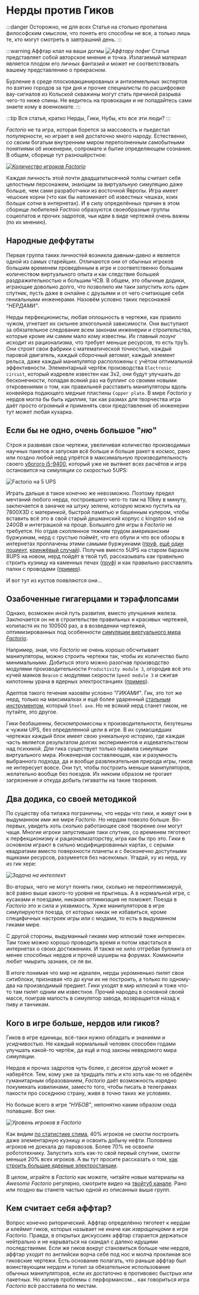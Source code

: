 # Нерды против Гиков

:::danger Осторожно, не для всех
Статья на столько пропитана философским смыслом, что понять его способны не все, а только лишь те, кто могут смотреть в завтрашний день.
:::

:::warning Аффтар клал на ваши догмы *![Аффтару пофиг](./NerdsVsGeeks.01.jpg#right)*
Статья представляет собой авторское мнение и точка. Излагаемый материал является плодом его личных фантазий и может не соответствовать вашему представлению о прекрасном.

Бурление в среде плосковакцинированых и антиземельных экспертов по взятию городов за три дня и прочие специалисты по расшифровке вау-сигналов из Кольской скважины могут стать причиной разрыва чего-то ниже спины. Не ведитесь на провокации и не попадайтесь сами знаете кому в военкомате.
:::

:::tip Вся статья, кратко
Нерды, Гики, Нубы, кто все эти люди?
:::

*Factorio* не та игра, которая борется за массовость и пьедестал популярности, но играет в неё достаточно много народу. Естественно, со своим богатым внутренним миром переполненным самобытными понятиями об инженерии, сопромате и бытие определяющем сознание. В общем, сборище тут разношёрстное:

[*![Количество игроков Factorio](./NerdsVsGeeks.02.png)*](https://steamdb.info/app/427520/charts/)

Каждая личность этой почти двадцатитысячной толпы считает себя целостным персонажем, знающим за виртуальную симуляцию даже больше, чем сами разработчики из восточной Явропы. Игра имеет чешские корни (что как бы напоминает об известных чешках, коих больше сотни в интернетах). И в силу определённых причин в этом сборище любителей *Factroio* образуются своеобразные группы социопатов и прочих задротов, чьи идеи в виде чертежей очень важны (по их мнению).

## Народные деффутаты

Первая группа таких личностей возникла давным-давно и является одной из самых старейших. Отличаются они от обычных игроков большим временем проведённым в игре и соответственно большим количеством виртуального опыта и как следствие большей раздражительностью и большим ЧСВ. В общем, это обычные додики, играющие довольно долго, что позволило им таки запустить хоть один спутник, пусть даже в онлайне с друзьями и от чего считающие себя гениальными инженерами. Назовём условно таких персонажей *"НЕРДАМИ"*.

Нерды перфекционисты, любая оплошность в чертеже, как правило чужом, угнетает их сильнее алкогольной зависимости. Они выступают за обязательное следование всем законам инженерии и строительства, которые кроме им самим мало кому известны. Их главный лозунг исходит из рационализма, что требует меньше ресурсов, то есть труЪ. Они строят свои фабрики с математической точностью, каждый паровой двигатель, каждый сборочный автомат, каждый элемент рельса, даже каждый манипулятор расположены с учётом оптимальной эффективности. Элементарный чертёж производства `Electronic circuit`, который издревле известен как 3x2, они будут улучшать до бесконечности, попадая всякий раз на буллинг со своими новыми откровениями о том, как правильней расставить манипуляторы вдоль конвейера подающего медные пластины `Copper plate`. В мире *Factorio* у нердов могла бы быть идиллия, так как размах для творчества игра даёт просто огромный и применять свои представления об инженерии тут может любая кухарка.

## Если бы не одно, очень большое "*ню*"

Строя и развивая свои чертежи, увеличивая количество производимых научных пакетов и запуская всё больше и больше ракет в космос, рано или поздно любой нерд упрётся в максимальную производительность своего [убогого i5-9400](https://forums.factorio.com/viewtopic.php?p=583417#p583417), который уже не вытянет всех расчётов и игра остановится на симуляции со скоростью 5UPS:

![Factorio на 5 UPS](./NerdsVsGeeks.03.jpg)

Играть дальше в такое конечно же невозможно. Поэтому предел мечтаний любого нерда, построившего чего-то там на 10key в минуту, заключается в заначке на штуку зелени, которую можно пустить на 7800X3D с материнкой, быстрой памятью и башенным кулером, чтобы вставить всё это в свой старый дешманский корпус с kingston ssd на 240GB и интеграшкой на проце. Большего для игры в *Factorio* не требуется. Но отдав скопленное тяжким трудом американским буржуинам, нерд с грустью поймёт, что его обули и что все обзоры в интернетах проплачены этими самыми буржуинами ([пруф](https://forums.factorio.com/viewtopic.php?f=49&t=109537), [ещё один поциент](https://forums.factorio.com/viewtopic.php?f=49&t=106114), [кринжёвый случай](https://forums.factorio.com/viewtopic.php?f=49&t=109822)). Получив вместо 5UPS на старом барахле 8UPS на новом, нерд пойдёт в твой туб, рассказывать как правильно строить кузницу на каменных печах ([пруф](https://www.youtube.com/watch?v=z7HcOThwafg&t=562s)) и как правильно расставлять палки с проводами ([пример](/blog/2024/03/27/smelting-resources/)).

И вот тут из кустов появляются они...

## Озабоченные гигагерцами и тэрафлопсами

Однако, возможен иной путь развития, вместо улучшения железа. Заключается он не в строительстве правильных и красивых чертежей, копипастя их по 100500 раз, а в возведении чертежей, оптимизированных под особенности [симуляции виртуального мира *Factorio*](./FPSandUPS.md).

Например, зная, что *Factorio* не очень хорошо обсчитывает манипуляторы, можно строить чертежи так, чтобы их количество было минимальными. Добиться этого можно разогнав производство модулями производительности `Productivity module 3`, огородив всё это кучей маяков `Beacon` с модулями скорости `Speed module 3` и сжигая килотонны урана в ядерных электростанциях ([пример](../RawResourcesProcessing/BigOreFoundry.md)).

Адептов такого течения назовём условно *"ГИКАМИ"*. Гик, это тот же нерд, только на максималках и ещё более ударенный [стальным инструментом](https://wiki.factorio.com/Steel_axe_(research)/ru), который `Steel axe`. Но не всякий нерд станет гиком, не путайте, это другое.

Гики безбашенны, бескомпромиссны к производительности, безутешны к чужим UPS, без определенной цели в игре. В их сумасшедших чертежах каждый блок имеет свою уникальную историю, где каждая часть является результатом долгих экспериментов и издевательством над психикой. Для гика существует только правила симуляции виртуального мира. Инженерная составляющая, как и разумность выбранного подхода, да и вообще развлекательная природа игры, гиков не интересует вовсе. Они тут, чтобы построить меньше манипуляторов, желательно вообще без поездов. Их никоим образом не трогает загрязнение и откуда добыть гигаватты на такие творения.

## Два додика, со своей методикой

По существу оба типажа пограничны, что нерды что гики, и живут они в выдуманном ими же мире *Factorio*. Но нердам повезло больше. Во-первых, увидеть хоть сколько работающее своё творение они могут чаще. Многие игроки запустившие таки спутник, со временем тяготеют к перфекционизму и рационализаторству, игра как бы про это. Гики в основном играют в сильно модифицированных картах, с серыми квадратами вместо поверхности планеты и с бесконечно доступными ящиками ресурсов, разумеется без насекомых. Угадай, ху из нерд, ху из гик хере:

*![Задача на интеллект](./NerdsVsGeeks.05.jpg)*

Во-вторых, чего не могут понять гики, сколько не переоптимизируй, всё равно выше какого-то уровня не прыгнешь. А в нормальной игре, с кусаками и поездами, никакая оптимизация не поможет. Поезда в *Factorio* это и сила и уязвимость. Хуже манипуляторов в игре симулируются поезда, от которых никак не избавиться, кроме специфичных настроек игры или с модами, то есть в выдуманном гиками мире.

С другой стороны, выдуманный гиками мир иллюзий тоже интересен. Там тоже можно хорошо проводить время и потом хвастаться в интернетах о своих достижениях. И также не хило отгребая буллинга от менее способных нердов и прочей шушеры на форумах. Коммюнити любит чмырить зазнаек, се ля ви.

В итоге понимая что мир не идеален, нерды укромненько пилят свои ситиблоки, признавая что до кучи их не построить, а только по одному-два на производимый предмет. Гики уходят в мир иллюзий и тоже что-то там пилят одним им известное. Прочий народец в основной своей массе, поиграв малость в симулятор завода, возвращается назад к пиву и танчикам.

## Кого в игре больше, нердов или гиков?

Гиков в игре единицы, всё-таки нужно обладать и знаниями и усидчивостью. Не каждый нормальный человек способен годами улучшать какой-то чертёж, да ещё и под законы неведомого мира симуляции.

Нердов и прочих задротов чуть более, с десяток другой может и наберётся. Тем, кому уже за тридцать пять и кто хоть как-то не обделён гуманитарным образованием, *Factorio* даёт возможность изрядно покумекать извилинами, заместо того, чтобы писать в телеграмах пакости про соседнюю страну, живя в точно таких же условиях.

Но больше всего в игре *"НУБОВ"*, непонятно каким образом сюда попавшие. Вот они:

*![Уровень игроков в Factorio](./NerdsVsGeeks.04.png)*

Как видим [по статистике стима](https://steamcommunity.com/stats/427520/achievements), 40% игроков не смогли построить даже элементарную кузницу и освоить добычу нефти. Половина игроков не доехала до паровозов. Более 70% не освоили робототехнику. Запустить хоть как-то свой первый спутник, смогли меньше 20% всех игроков. А вы тут просите рассказать о том, [как строить большие ядерные электростанции](../PowerProduction/HugeNuclearPowerPlant.md).

В целом, играйте в *Factorio* как можете, читайте новые материалы на *Awesome Factorio* регулярно, смотрите видео на [твойтуб канале](https://www.youtube.com/@AwesomeFactorio). Рано или поздно вы станете частью одной из описанных выше групп.

## Кем считает себя аффтар?

Вопрос конечно риторический. Аффтар определённо тяготеет к нердам и клеймит гиков, которых называет не иначе как *извращенцами* в игре *Factorio*. Правда, в открытых дискуссиях аффтар старается держаться нейтрально и не нарываться на скандал с далеко идущими последствиями. Если же гиков вокруг становиться больше чем нердов, аффтар уходит по английски ворча себе под нос и молча проклиная все гиковские чертежи. Есть основание полагать, что раньше аффтар был воинствующим нердом и топил за обязательное использование обычных манипуляторов, если их достаточно в противовес быстрых или пакетных. Но хапнув проблемы с перформансом... как говориться игра *Factorio* всё расставила по местам.
